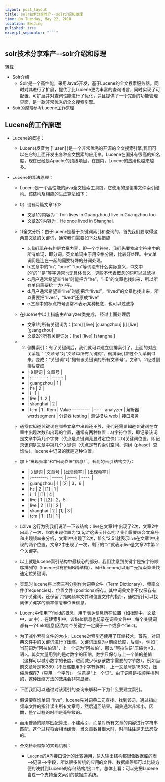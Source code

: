 ```yaml
---
layout: post_layout
title: solr技术分享难产--solr介绍和原理
time: On Tuesday, May 22, 2018
location: BeiJing
pulished: true
excerpt_separator: "```"
---
```


## solr技术分享难产--solr介绍和原理
[转载](http://www.blogjava.net/zhyiwww/archive/2006/07/07/57122.html)
* Solr介绍
    * Solr是一个高性能，采用Java5开发，基于Lucene的全文搜索服务器。同时对其进行了扩展，提供了比Lucene更为丰富的查询语言，同时实现了可配置、可扩展并对查询性能进行了优化，并且提供了一个完善的功能管理界面，是一款非常优秀的全文搜索引擎。
* Solr的原理参考Lucene工作原理

## Lucene的工作原理
* Lucene的概述：
    * Lucene(发音为 ['lusen] )是一个非常优秀的开源的全文搜索引擎,我们可以在它的上面开发出各种全文搜索的应用来。Lucene在国外有很高的知名度，现在已经是Apache的顶级项目，在国内，Lucene的应用也越来越多。

* Lucene的算法原理：

    * Lucene是一个高性能的java全文检索工具包，它使用的是倒排文件索引结构。该结构及相应的生成算法如下：
    * 0）设有两篇文章1和2
        * 文章1的内容为：Tom lives in Guangzhou,I live in Guangzhou too.
        * 文章2的内容为：He once lived in Shanghai.

    * 1)全文分析：由于lucene是基于关键词索引和查询的，首先我们要取得这两篇文章的关键词，通常我们需要如下处理措施
        * a.我们现在有的是文章内容，即一个字符串，我们先要找出字符串中的所有单词，即分词。英文单词由于用空格分隔，比较好处理。中文单词间是连在一起的需要特殊的分词处理。
        * b.文章中的”in”, “once” “too”等词没有什么实际意义，中文中的“的”“是”等字通常也无具体含义，这些不代表概念的词可以过滤掉
        * c.用户通常希望查“He”时能把含“he”，“HE”的文章也找出来，所以所有单词需要统一大小写。
        * d.用户通常希望查“live”时能把含“lives”，“lived”的文章也找出来，所以需要把“lives”，“lived”还原成“live”
        * e.文章中的标点符号通常不表示某种概念，也可以过滤掉
    * 在lucene中以上措施由Analyzer类完成， 经过上面处理后
        * 文章1的所有关键词为：[tom] [live] [guangzhou] [i] [live] [guangzhou]
        * 文章2的所有关键词为：[he] [live] [shanghai]
    * 2) 倒排索引：有了关键词后，我们就可以建立倒排索引了。上面的对应关系是：“文章号”对“文章中所有关键词”。倒排索引把这个关系倒过来，变成：“关键词”对“拥有该关键词的所有文章号”。文章1，2经过倒排后变成

        * | 关键词        | 文章号    |
        * | :--------:   | -----:   |
        * | guangzhou        | 1      |
        * | he        | 2      |
        * | i        | 1      |
        * | live        | 1 ,2     |
        * | shanghai        | 2      |
        * | tom        | 1      |
Item      | Value
--------- | -----
analyzer  | 解析器
wordsegment    | 分词器
testing  | 测试模块
web      |  接口服务
    * 通常仅知道关键词在哪些文章中出现还不够，我们还需要知道关键词在文章中出现次数和出现的位置，通常有两种位置：a)字符位置，即记录该词是文章中第几个字符（优点是关键词亮显时定位快）；b)关键词位置，即记录该词是文章中第几个关键词（优点是节约索引空间、词组（phase）查询快），lucene中记录的就是这种位置。
    * 加上“出现频率”和“出现位置”信息后，我们的索引结构变为：

        * | 关键词        | 文章号    |  [出现频率]  |  [出现频率]  |
        * | :--------:   | -----:   | :----: | ----: |
        * | guangzhou        | 1      |   [2]    |   3，6    |
        * | he        | 2      |   [1]    |  1    |
        * | i        | 1      |   [1]    |  4    |
        * | live        | 1      |   [2]    |   2，5    |
        * | live        | 2      |   [1]    |  2    |
        * | shanghai        | 2      |   [1]    |  3    |
        * | tom        | 1      |   [1]    |   1    |
    * 以live 这行为例我们说明一下该结构：live在文章1中出现了2次，文章2中出现了一次，它的出现位置为“2,5,2”这表示什么呢？我们需要结合文章号和出现频率来分析，文章1中出现了2次，那么“2,5”就表示live在文章1中出现的两个位置，文章2中出现了一次，剩下的“2”就表示live是文章2中第 2个关键字。
    * 以上就是lucene索引结构中最核心的部分。我们注意到关键字是按字符顺序排列的（lucene没有使用B树结构），因此lucene可以用二元搜索算法快速定位关键词。
    * 实现时 lucene将上面三列分别作为词典文件（Term Dictionary）、频率文件(frequencies)、位置文件 (positions)保存。其中词典文件不仅保存有每个关键词，还保留了指向频率文件和位置文件的指针，通过指针可以找到该关键字的频率信息和位置信息。
    * Lucene中使用了field的概念，用于表达信息所在位置（如标题中，文章中，url中），在建索引中，该field信息也记录在词典文件中，每个关键词都有一个field信息(因为每个关键字一定属于一个或多个field)。
    * 为了减小索引文件的大小，Lucene对索引还使用了压缩技术。首先，对词典文件中的关键词进行了压缩，关键词压缩为<前缀长度，后缀>，例如：当前词为“阿拉伯语”，上一个词为“阿拉伯”，那么“阿拉伯语”压缩为<3，语>。其次大量用到的是对数字的压缩，数字只保存与上一个值的差值（这样可以减小数字的长度，进而减少保存该数字需要的字节数）。例如当前文章号是16389（不压缩要用3个字节保存），上一文章号是16382，压缩后保存7（只用一个字节）。 注意是“上一个词”。由于词典是按顺序排列的，这种压缩方法的效果会非常显著。
    * 下面我们可以通过对该索引的查询来解释一下为什么要建立索引。
    * 假设要查询单词 “live”，lucene先对词典二元查找、找到该词，通过指向频率文件的指针读出所有文章号，然后返回结果。词典通常非常小，因而，整个过程的时间是毫秒级的。
    * 而用普通的顺序匹配算法，不建索引，而是对所有文章的内容进行字符串匹配，这个过程将会相当缓慢，当文章数目很大时，时间往往是无法忍受的。
    * 全文检索框架的实现机制：
        * Lucene的API接口设计的比较通用，输入输出结构都很像数据库的表==>记录==>字段，所以很多传统的应用的文件、数据库等都可以比较方便的映射到Lucene的存储结构/接口中。总体上看：可以先把Lucene当成一个支持全文索引的数据库系统。





